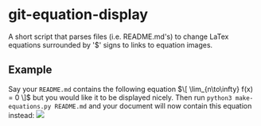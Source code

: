 # git-equation-display
A short script that parses files (i.e. README.md's) to change LaTex equations surrounded by '$' signs to links to equation images.

## Example

Say your `README.md` contains the following equation $\[ \lim_{n\to\infty} f(x) = 0 \]$ but you would like it to be displayed nicely. Then run `python3 make-equations.py README.md` and your document will now contain this equation instead: <img src="https://render.githubusercontent.com/render/math?math= \[ \lim_{n\to\infty} f(x) = 0 \]"> 
